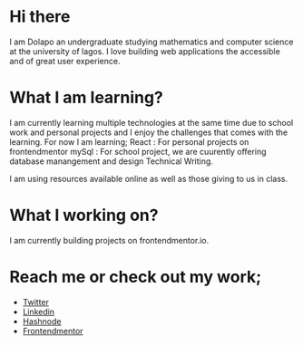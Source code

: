 # Hi there

I am Dolapo an undergraduate studying mathematics and computer science at the university of lagos. I love building web applications the accessible and of great user experience.

# What I am learning?

I am currently learning multiple technologies at the same time due to school work and personal projects and I enjoy the challenges that comes with the learning. For now I am learning;
React : For personal projects on frontendmentor
mySql : For school project, we are cuurently offering database manangement and design
Technical Writing.

I am using resources available online as well as those giving to us in class.

# What I working on?

I am currently building projects on frontendmentor.io.

# Reach me or check out my work;

* [Twitter](https://twitter.com/nofeesahdee)
* [Linkedin](https://www.linkedin.com/in/dolapo-olatunji-a61b54164/)
* [Hashnode](https://hashnode.com/@nofeesahdee)
* [Frontendmentor](https://www.frontendmentor.io/profile/nofeesahdee)
